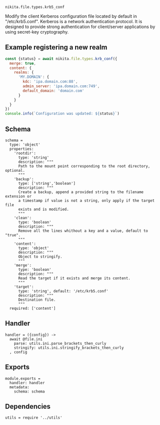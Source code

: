 
`nikita.file.types.krb5_conf`

Modify the client Kerberos configuration file located by default in
"/etc/krb5.conf". Kerberos is a network authentication protocol. It is designed
to provide strong authentication for client/server applications by using
secret-key cryptography.

## Example registering a new realm

```js
const {status} = await nikita.file.types.krb_conf({
  merge: true,
  content: {
    realms: {
      'MY.DOMAIN': {
        kdc: 'ipa.domain.com:88',
        admin_server: 'ipa.domain.com:749',
        default_domain: 'domain.com'
      }
    }
  }
})
console.info(`Configuration was updated: ${status}`)
```

## Schema

    schema =
      type: 'object'
      properties:
        'rootdir':
          type: 'string'
          description: """
          Path to the mount point corresponding to the root directory, optional.
          """
        'backup':
          type: ['string','boolean']
          description: """
          Create a backup, append a provided string to the filename extension or
          a timestamp if value is not a string, only apply if the target file
          exists and is modified.
          """
        'clean':
          type: 'boolean'
          description: """
          Remove all the lines whithout a key and a value, default to "true".
          """
        'content':
          type: 'object'
          description: """
          Object to stringify.
          """
        'merge':
          type: 'boolean'
          description: """
          Read the target if it exists and merge its content.
          """
        'target':
          type: 'string', default: '/etc/krb5.conf'
          description: """
          Destination file.
          """
      required: ['content']

## Handler

    handler = ({config}) ->
      await @file.ini
        parse: utils.ini.parse_brackets_then_curly
        stringify: utils.ini.stringify_brackets_then_curly
      , config

## Exports

    module.exports =
      handler: handler
      metadata:
        schema: schema

## Dependencies

    utils = require '../utils'
